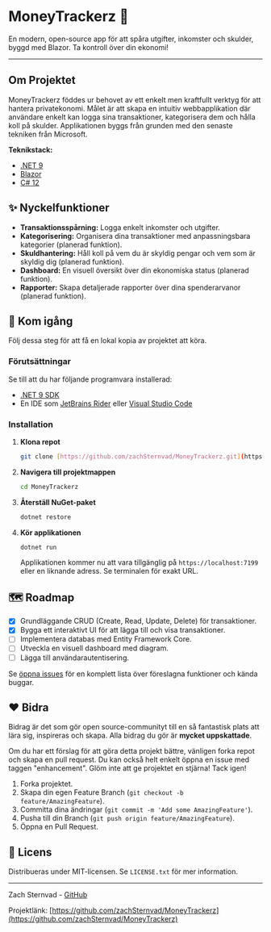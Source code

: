 # MoneyTrackerz 💸

En modern, open-source app för att spåra utgifter, inkomster och skulder, byggd med Blazor. Ta kontroll över din ekonomi!

---

## Om Projektet

MoneyTrackerz föddes ur behovet av ett enkelt men kraftfullt verktyg för att hantera privatekonomi. Målet är att skapa en intuitiv webbapplikation där användare enkelt kan logga sina transaktioner, kategorisera dem och hålla koll på skulder. Applikationen byggs från grunden med den senaste tekniken från Microsoft.

**Teknikstack:**
* [.NET 9](https://dotnet.microsoft.com/en-us/)
* [Blazor](https://dotnet.microsoft.com/apps/aspnet/web-apps/blazor)
* [C# 12](https://learn.microsoft.com/en-us/dotnet/csharp/)

## ✨ Nyckelfunktioner

* **Transaktionsspårning:** Logga enkelt inkomster och utgifter.
* **Kategorisering:** Organisera dina transaktioner med anpassningsbara kategorier (planerad funktion).
* **Skuldhantering:** Håll koll på vem du är skyldig pengar och vem som är skyldig dig (planerad funktion).
* **Dashboard:** En visuell översikt över din ekonomiska status (planerad funktion).
* **Rapporter:** Skapa detaljerade rapporter över dina spenderarvanor (planerad funktion).

## 🚀 Kom igång


Följ dessa steg för att få en lokal kopia av projektet att köra.

### Förutsättningar

Se till att du har följande programvara installerad:
* [.NET 9 SDK](https://dotnet.microsoft.com/download/dotnet/9.0)
* En IDE som [JetBrains Rider](https://www.jetbrains.com/rider/) eller [Visual Studio Code](https://code.visualstudio.com/)

### Installation

1.  **Klona repot**
    ```sh
    git clone [https://github.com/zachSternvad/MoneyTrackerz.git](https://github.com/zachSternvad/MoneyTrackerz.git)
    ```
2.  **Navigera till projektmappen**
    ```sh
    cd MoneyTrackerz
    ```
3.  **Återställ NuGet-paket**
    ```sh
    dotnet restore
    ```
4.  **Kör applikationen**
    ```sh
    dotnet run
    ```
    Applikationen kommer nu att vara tillgänglig på `https://localhost:7199` eller en liknande adress. Se terminalen för exakt URL.

## 🗺️ Roadmap

* [x] Grundläggande CRUD (Create, Read, Update, Delete) för transaktioner.
* [x] Bygga ett interaktivt UI för att lägga till och visa transaktioner.
* [ ] Implementera databas med Entity Framework Core.
* [ ] Utveckla en visuell dashboard med diagram.
* [ ] Lägga till användarautentisering.

Se [öppna issues](https://github.com/zachSternvad/MoneyTrackerz/issues) för en komplett lista över föreslagna funktioner och kända buggar.

## ❤️ Bidra

Bidrag är det som gör open source-communityt till en så fantastisk plats att lära sig, inspireras och skapa. Alla bidrag du gör är **mycket uppskattade**.

Om du har ett förslag för att göra detta projekt bättre, vänligen forka repot och skapa en pull request. Du kan också helt enkelt öppna en issue med taggen "enhancement". Glöm inte att ge projektet en stjärna! Tack igen!

1.  Forka projektet.
2.  Skapa din egen Feature Branch (`git checkout -b feature/AmazingFeature`).
3.  Committa dina ändringar (`git commit -m 'Add some AmazingFeature'`).
4.  Pusha till din Branch (`git push origin feature/AmazingFeature`).
5.  Öppna en Pull Request.

## 📜 Licens

Distribueras under MIT-licensen. Se `LICENSE.txt` för mer information.

---
Zach Sternvad - [GitHub](https://github.com/zachSternvad)

Projektlänk: [https://github.com/zachSternvad/MoneyTrackerz](https://github.com/zachSternvad/MoneyTrackerz)

